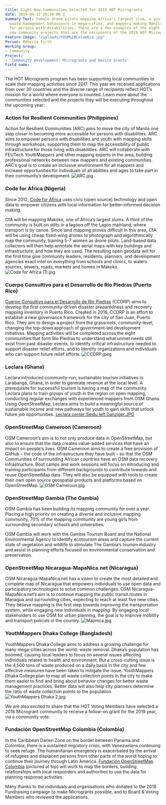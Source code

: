 ```yaml
---
title: Eight New Communities Selected for 2019 HOT Microgrants
date: 2019-04-12 20:34:00 Z
Summary Text: Female drone pilots mapping Africa’s largest slum, a youth group changing
  waste management behaviours in mega-cities, and mappers making Manila more accessible
  for persons with disabilities. These are a few examples of the eight incredible
  new community projects that are the recipients of the 2019 HOT Microgrants!
Feature Image: "/uploads/FOSM%20Colombia.jpg"
Person: Rebecca Firth
Working Group:
- Community
Project:
- 'Community development: Microgrants and Device Grants'
Field name: 
---
```


The HOT Microgrants program has been supporting local communities to scale their mapping activities since 2017. This year we received applications from over 30 countries and the diverse range of recipients reflect HOT’s mission for a world where everyone is counted. Learn more about the communities selected and the projects they will be executing throughout the upcoming year:

### Action for Resilient Communities (Philippines)
Action for Resilient Communities (ARC) aims to move the city of Manila one step closer in becoming more accessible for persons with disabilities. ARC aims to empower persons with disabilities and youth with mapping skills through workshops, supporting them to map the accessibility of public infrastructure for those living with disabilities. ARC will collaborate with FEUTech YouthMappers and other mapping experts in the area, building professional networks between new mappers and existing communities. ARC’s goal is to create an inclusive environment for all mappers and increase opportunities for individuals of all abilities and ages to take part in their community’s development.
![ARC.jpg](/uploads/ARC.jpg)

### Code for Africa (Nigeria)

Since 2012, [Code for Africa](https://codeforafrica.org/) uses civic (open source) technology and open data to empower citizens with local information for better-informed decision making. 

CfA will be mapping Makoko, one of Africa’s largest slums. A third of the community is built on stilts in a lagoon off the Lagos mainland, where transport is by canoe. Since land mapping proves difficult in this area, CfA will be using cheap fixed-wing drones to photograph and algorithmically map the community, training 5-7 women as drone pilots. Land-based data collectors will then help annotate the aerial maps with key buildings and infrastructure, and how they are used. The resulting open geodata will for the first time give community leaders, residents, planners, and development agencies exact intel on everything from schools and clinics, to waters sources, sewers, roads, markets and homes in Makoko.
![Code for Africa (1).jpg](/uploads/Code%20for%20Africa%20(1).jpg)

### Cuerpo Consultivo para el Desarrollo de Río Piedras (Puerto Rico)
[Cuerpo Consultivo para el Desarrollo de Río Piedras](http://ccriopiedras.pr/) (CCDRP) aims to develop the first community-driven disaster preparedness and recovery mapping inventory in Puerto Rico. Created in 2016, CCDRP is an effort to establish a new governance framework for the city of San Juan, Puerto Rico. They aim to design a project from the grassroots, community-level, changing the top-down approach of government-led development initiatives. Mapping activities will be completed across the eight communities that form Río Piedras to understand what unmet needs still exist from past disaster events, to identify critical infrastructure needed to support disaster relief efforts, and to identify organizations and individuals who can support future relief efforts.
![CCDRP.jpeg](/uploads/CCDRP.jpeg)

### Leclara (Ghana)
Leclara introduced community-run, sustainable tourism initiatives in Larabanga, Ghana, in order to generate revenue at the local level. A prerequisite for successful tourism is having a map of the community. Leclara plans to train groups of youth in the region on open mapping, conducting regular exchanges with experienced mappers from OSM Ghana. Using OpenStreetMap, Leclara aims to build a meaningful source of sustainable income and new pathways for youth to gain skills that unlock future job opportunities. 
[Leclara center Seidu left Danziger.JPG](/uploads/Leclara%20center%20Seidu%20left%20Danziger.JPG)

### OpenStreetMap Cameroon (Cameroon)
OSM Cameroon’s aim is to not only produce data in OpenStreetMap, but also to ensure that the data creates value-added services that have an impact on people's lives. OSM Cameroon aims to create a free provision of GitHub – the code of the infrastructure they have built – so that the OSM Communities of surrounding African countries have an OSM data recovery infrastructure. Boot camps and work sessions will focus on introducing and training participants from different backgrounds to contribute towards and reuse OpenStreetMap data. They will also be equipped with tools to create their own open source geospatial products and platforms based on OpenStreetMap.
![OSM Cameroun.jpg](/uploads/OSM%20Cameroun.jpg)

### OpenStreetMap Gambia (The Gambia)
OSM Gambia has been building its mapping community for over a year. Placing a high priority on creating a diverse and inclusive mapping community, 70% of the mapping community are young girls from surrounding secondary schools and universities. 

OSM Gambia will work with the Gambia Tourism Board and the National Environmental Agency to identify ecotourism areas and capture the current state of vegetation and wildlife to stimulate The Gambia’s tourism industry and assist in planning efforts focused on environmental conservation and preservation.

### OpenStreetMap Nicaragua-MapaNica.net (Nicaragua)
OSM Nicaragua-MapaNica.net has a vision to create the most detailed and complete map of Nicaragua that empowers individuals to use open data and participatory technologies to solve common challenges. OSM Nicaragua-MapaNica.net’s aim is to continue mapping the public transit routes in Managua and surrounding cities, expecting to reach at least five new cities. They believe mapping is the first step towards improving the transportation system, while engaging new individuals in mapping. By engaging local stakeholders to use OSM for urban planning, the goal is to improve mobility and transport policies in the country.
![Mapnica.jpg](/uploads/Mapnica.jpg)

### YouthMappers Dhaka College (Bangladesh)
YouthMappers Dhaka College aims to address a growing challenge for many mega-cities across the world: waste removal. Dhaka’s population has boomed, causing local leaders to focus on several issues affecting individuals related to health and environment. But a cross-cutting issue is the 4,500 tons of waste produced on a daily basis in the city and few effective measures have been taken to mitigate the issue. YouthMappers Dhaka College plan to map all waste collection points in the city to make them easier to find and bring about behavior changes for better waste management practices. Better data will also help city planners determine the ratio of waste collection points to the population.
![YouthMappers Dhaka 2.jpg](/uploads/YouthMappers%20Dhaka%202.jpg)

We are also excited to share that the HOT Voting Members have selected a 2018 Microgrant community to receive a follow-on grant for the 2019 year, via a community vote:

### Fundación OpenStreetMap Colombia (Colombia)
In the Caribbean Darien Zone on the border between Panama and Colombia, there is a sustained migratory crisis, with Venezuelans continuing to seek refuge. The humanitarian emergency is exacerbated by the arrival of refugees and displaced persons from other parts of the world hoping to continue their journey through Latin America. [Fundación OpenStreetMap Colombia](https://fosm.openstreetmap.co/e88) (pictured at top) will work to map the borders, building relationships with local responders and authorities to use the data for planning response activities.

Many thanks to the individuals and organisations who donated to the 2018 Fundraising campaign to make Microgrants possible, and to Board & Voting Members who reviewed the applications.
